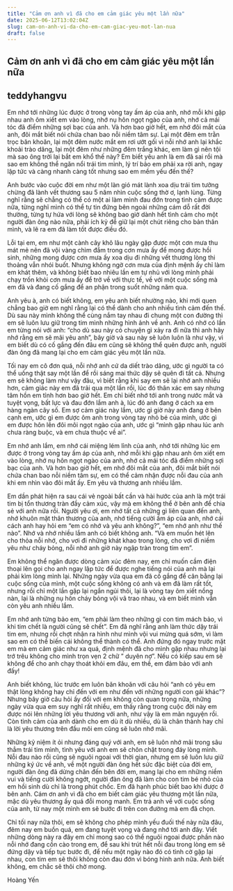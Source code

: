 ```yaml
---
title: "Cảm ơn anh vì đã cho em cảm giác yêu một lần nữa"
date: 2025-06-12T13:02:04Z
slug: cam-on-anh-vi-da-cho-em-cam-giac-yeu-mot-lan-nua
draft: false
---
```


## Cảm ơn anh vì đã cho em cảm giác yêu một lần nữa

## teddyhangvu

Em nhớ tới những lúc được ở trong vòng tay ấm áp của anh, nhớ mỗi khi gặp nhau anh ôm xiết em vào lòng, nhớ nụ hôn ngọt ngào của anh, nhớ cả mái tóc đã điểm những sợi bạc của anh. Và hơn bao giờ hết, em nhớ đôi mắt của anh, đôi mắt biết nói chứa chan bao nỗi niềm tâm sự.
	Lại một đêm em trằn trọc băn khoăn, lại một đêm nước mắt em rơi ướt gối vì nỗi nhớ anh lại khắc khoải trào dâng, lại một đêm như những đêm trắng khác, em làm gì nên tội mà sao ông trời lại bắt em khổ thế này? Em biết yêu anh là em đã sai rồi mà sao em không thể ngăn nổi trái tim mình, lý trí bảo em phải xa rời anh, ngay lập tức và càng nhanh càng tốt nhưng sao em mềm yếu đến thế?
 

 
Anh bước vào cuộc đời em như một làn gió mát lành xoa dịu trái tim tưởng chừng đã lành vết thương sau 5 năm nhìn cuộc sống thờ ơ, lạnh lùng. Từng nghĩ rằng sẽ chẳng có thể có một ai làm mình đau đớn trong tình cảm được nữa, từng nghĩ mình có thể tự tin đứng bên ngoài những cám dỗ rất đời thường, từng tự hứa với lòng sẽ không bao giờ dành hết tình cảm cho một người đàn ông nào nữa, phải ích kỷ để giữ lại một chút riêng cho bản thân mình, và lẽ ra em đã làm tốt được điều đó.
 
Lỗi tại em, em như một cành cây khô lâu ngày gặp được một cơn mưa thu mát mẻ nên đã vội vàng chìm đắm trong cơn mưa ấy để mong được hồi sinh, những mong được cơn mưa ấy xoa dịu đi những vết thương lòng thi thoảng vẫn nhói buốt. Nhưng không ngờ cơn mưa của định mệnh ấy chỉ làm em khát thêm, và không biết bao nhiêu lần em tự nhủ với lòng mình phải chạy trốn khỏi cơn mưa ấy để trở về với thực tế, về với một cuộc sống mà em đã và đang cố gắng để an phận trong suốt những năm qua.
 
Anh yêu à, anh có biết không, em yêu anh biết nhường nào, khi mới quen chẳng bao giờ em nghĩ rằng lại có thể dành cho anh nhiều tình cảm đến thế. Dù sau này mình không thể cùng nắm tay nhau đi chung một con đường thì em sẽ luôn lưu giữ trong tim mình những hình ảnh về anh. Anh có nhớ có lần em từng nói với anh: “cho dù sau này có chuyện gì xảy ra đi nữa thì anh hãy nhớ rằng em sẽ mãi yêu anh”, bây giờ và sau này sẽ luôn luôn là như vậy, vì em biết dù có cố gắng đến đâu em cũng sẽ không thể quên được anh, người đàn ông đã mang lại cho em cảm giác yêu một lần nữa.
 
Tối nay em cô đơn quá, nỗi nhớ anh cứ da diết trào dâng, ước gì người ta có thể uống thật say một lần để rồi sáng mai thức dậy sẽ quên đi tất cả. Nhưng em sẽ không làm như vậy đâu, vì biết rằng khi say em sẽ lại nhớ anh nhiều hơn, cảm giác này em đã trải qua một lần rồi, lúc đó thân xác em say nhưng tâm hồn em tỉnh hơn bao giờ hết. Em chỉ biết nhớ tới anh trong nước mắt và tuyệt vọng, bất lực và đau đớn lắm anh à, lúc đó anh đang ở cách xa em hàng ngàn cây số. Em sợ cảm giác này lắm, ước gì giờ này anh đang ở bên cạnh em, ước gì em được ôm anh trong vòng tay nhỏ bé của mình, ước gì em được hôn lên đôi môi ngọt ngào của anh, ước gì “mình gặp nhau lúc anh chưa ràng buộc, và em chưa thuộc về ai”.
 
Em nhớ anh lắm, em nhớ cái miệng lém lỉnh của anh, nhớ tới những lúc em được ở trong vòng tay ấm áp của anh, nhớ mỗi khi gặp nhau anh ôm xiết em vào lòng, nhớ nụ hôn ngọt ngào của anh, nhớ cả mái tóc đã điểm những sợi bạc của anh. Và hơn bao giờ hết, em nhớ đôi mắt của anh, đôi mắt biết nói chứa chan bao nỗi niềm tâm sự, em có thể cảm nhận được nỗi đau của anh khi em nhìn vào đôi mắt ấy. Em yêu và thương anh nhiều lắm.
 
Em dần phát hiện ra sau cái vẻ ngoài bất cần và hài hước của anh là một trái tim bị tổn thương tràn đầy cảm xúc, vậy mà em không thể ở bên anh để chia sẻ với anh nữa rồi. Người yêu ơi, em nhớ tất cả những gì liên quan đến anh, nhớ khuôn mặt thân thương của anh, nhớ tiếng cười ấm áp của anh, nhớ cái cách anh hay hỏi em “em có nhớ và yêu anh không?”, “em nhớ anh như thế nào”. Nhớ và nhớ nhiều lắm anh có biết không anh. “Và em muốn hét lên cho thỏa nỗi nhớ, cho vơi đi những khát khao trong lòng, cho vơi đi niềm yêu như cháy bỏng, nỗi nhớ anh giờ này ngập tràn trong tim em”.
 
Em không thể ngăn được dòng cảm xúc đêm nay, em chỉ muốn cầm điện thoại lên gọi cho anh ngay lập tức để được nghe tiếng nói của anh mà lại phải kìm lòng mình lại. Những ngày vừa qua em đã cố gắng để cân bằng lại cuộc sống của mình, một cuộc sống không có anh và em đã làm rất tốt, nhưng rồi chỉ một lần gặp lại ngắn ngủi thôi, lại là vòng tay ôm xiết nồng nàn, lại là những nụ hôn cháy bỏng vội vã trao nhau, và em biết mình vẫn còn yêu anh nhiều lắm.
 
Em nhớ anh từng bảo em, “em phải làm theo những gì con tim mách bảo, vì khi tim chết là người cũng sẽ chết”. Em đã nghĩ rằng anh làm thức dậy trái tim em, nhưng rồi chợt nhận ra hình như mình vội vui mừng quá sớm, vì làm sao em có thể biến cái không thể thành có thể. Anh đứng đó ngay trước mặt em mà em cảm giác như xa quá, định mệnh đã cho mình gặp nhau nhưng lại trớ trêu không cho mình trọn vẹn 2 chữ ” duyên nợ”. Nếu có kiếp sau em sẽ không để cho anh chạy thoát khỏi em đâu, em thề, em đảm bảo với anh đấy!
 
Anh biết không, lúc trước em luôn băn khoăn với câu hỏi “anh có yêu em thật lòng không hay chỉ đến với em như đến với những người con gái khác”? Nhưng bây giờ câu hỏi ấy đối với em không còn quan trọng nữa, những ngày vừa qua em suy nghĩ rất nhiều, em thấy rằng trong cuộc đời này em được nói lên những lời yêu thương với anh, như vậy là em mãn nguyện rồi. Còn tình cảm của anh dành cho em dù ít dù nhiều, dù là chân thành hay chỉ là lời yêu thương trên đầu môi em cũng sẽ luôn nhớ mãi.
 
Những kỷ niệm ít ỏi nhưng đáng quý với anh, em sẽ luôn nhớ mãi trong sâu thẳm trái tim mình, tình yêu với anh em sẽ chôn chặt trong đáy lòng mình. Nỗi đau nào rồi cũng sẽ nguôi ngoai với thời gian, nhưng em sẽ luôn lưu giữ những ký ức về anh, về một người đàn ông hết sức đặc biệt của đời em, người đàn ông đã dừng chân đến bên đời em, mang lại cho em những niềm vui và tiếng cười không ngớt, người đàn ông đã làm cho con tim bé nhỏ của em hồi sinh dù chỉ là trong phút chốc. Em đã hạnh phúc biết bao khi được ở bên anh. Cám ơn anh vì đã cho em biết cảm giác yêu thương một lần nữa, mặc dù yêu thương ấy quá đỗi mong manh. Em trả anh về với cuộc sống của anh, từ nay một mình em sẽ bước đi trên con đường mà em đã chọn.
 
Chỉ tối nay nữa thôi, em sẽ không cho phép mình yếu đuối thế này nữa đâu, đêm nay em buồn quá, em đang tuyệt vọng và đang nhớ tới anh đây. Viết những dòng này ra đây em chỉ mong sao có thể nguôi ngoai được phần nào nỗi nhớ đang cồn cào trong em, để sau khi trút hết nỗi đau trong lòng em sẽ đứng dậy và tiếp tục bước đi, để nếu một ngày nào đó có tình cờ gặp lại nhau, con tim em sẽ thôi không còn đau đớn vì bóng hình anh nữa. Anh biết không, em chắc sẽ thôi chờ mong.
 
Hoàng Yến